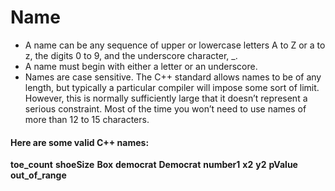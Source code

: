 # Name
- A name can be any sequence of upper or lowercase letters A to Z or a to z, the digits 0 to 9, and the underscore character, _.
- A name must begin with either a letter or an underscore.
- Names are case sensitive.
The C++ standard allows names to be of any length, but typically a particular compiler will impose some sort of limit. 
However, this is normally sufficiently large that it doesn’t represent a serious constraint.
Most of the time you won’t need to use names of more than 12 to 15 characters.

#### Here are some valid C++ names:

**toe_count** 
**shoeSize** **Box** **democrat** **Democrat** **number1** **x2** **y2** **pValue** **out_of_range**
